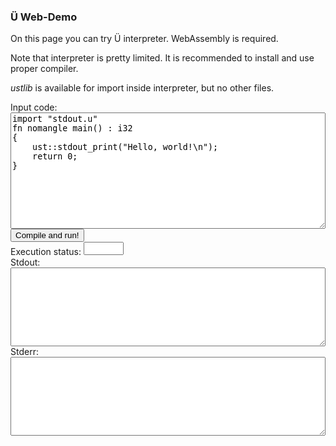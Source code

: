 ### Ü Web-Demo

On this page you can try Ü interpreter.
WebAssembly is required.

Note that interpreter is pretty limited.
It is recommended to install and use proper compiler.

*ustlib* is available for import inside interpreter, but no other files.

<div>
Input code:
<br>
<textarea id="input" spellcheck="false" style="font-family: monospace; width: 100%;" rows="12">
import "stdout.u"
fn nomangle main() : i32
{
	ust::stdout_print("Hello, world!\n");
	return 0;
}
</textarea>
<br>
<button onClick="CompileAndRun()"> Compile and run! </button>
<br>
Execution status:
<textarea id="execution_status" readonly style="font-family: monospace; width: 64px; resize: none;" rows="1"></textarea>
<br>
Stdout:
<br>
<textarea id="output" readonly style="font-family: monospace; width: 100%;" rows="8"></textarea>
<br>
Stderr:
<br>
<textarea id="output_err" readonly style="font-family: monospace; width: 100%;" rows="8"></textarea>
<script type="text/javascript">

	var text_in_element = document.getElementById("input");
	var text_out_element = document.getElementById("output");
	var text_out_err_element = document.getElementById("output_err");
	var execution_status_element = document.getElementById("execution_status");
	text_out_element.value = "";
	text_out_err_element.value = "";
	execution_status_element.value = "";

	function CompileAndRun()
	{

		execution_status_element.value=  '';
		text_out_element.value = '';
		text_out_err_element.value = '';

		var interpreter_result = InterpreterCompileAndRun( text_in_element.value );
		execution_status_element.value = interpreter_result[0];
		text_out_element.value = interpreter_result[1];
		text_out_err_element.value = interpreter_result[2];
	};

</script>
<script async="" src="Interpreter_launcher.js"></script>
<script async="" src="Interpreter.js"></script>
</div>
